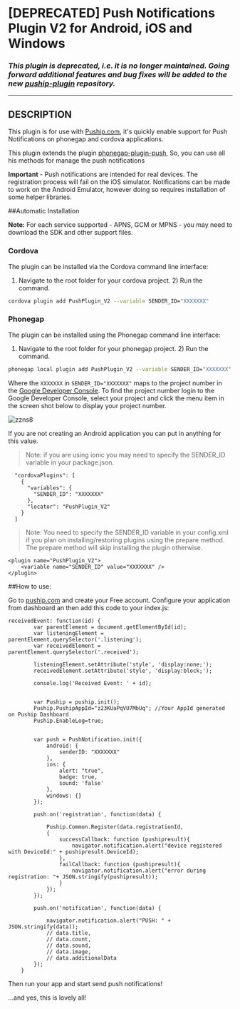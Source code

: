# [DEPRECATED] Push Notifications Plugin V2 for Android, iOS and Windows

### _This plugin is deprecated, i.e. it is no longer maintained. Going forward additional features and bug fixes will be added to the new [puship-plugin](https://github.com/Puship/puship-plugin) repository._
---

## DESCRIPTION

This plugin is for use with [Puship.com](https://www.puship.com), it's quickly enable support for Push Notifications on phonegap and cordova applications.

This plugin extends the plugin [phonegap-plugin-push](https://github.com/phonegap/phonegap-plugin-push),
So, you can use all his methods for manage the push notifications


**Important** - Push notifications are intended for real devices. The registration process will fail on the iOS simulator. Notifications can be made to work on the Android Emulator, however doing so requires installation of some helper libraries.



##<a name="automatic_installation"></a>Automatic Installation


**Note:** For each service supported - APNS, GCM or MPNS - you may need to download the SDK and other support files.

### Cordova

The plugin can be installed via the Cordova command line interface:

1) Navigate to the root folder for your cordova project. 2) Run the command.

```sh
cordova plugin add PushPlugin_V2 --variable SENDER_ID="XXXXXXX"
```

### Phonegap

The plugin can be installed using the Phonegap command line interface:

1) Navigate to the root folder for your phonegap project. 2) Run the command.

```sh
phonegap local plugin add PushPlugin_V2 --variable SENDER_ID="XXXXXXX"
```

Where the `XXXXXXX` in `SENDER_ID="XXXXXXX"` maps to the project number in the [Google Developer Console](https://www.google.ca/url?sa=t&rct=j&q=&esrc=s&source=web&cd=1&cad=rja&uact=8&ved=0ahUKEwikqt3nyPjMAhXJ5iYKHR0qDcsQFggbMAA&url=https%3A%2F%2Fconsole.developers.google.com%2F&usg=AFQjCNF0eH059mv86nMIlRmfsf42kde-wA&sig2=BQ2BJpchw1CpGt87sk5p6w&bvm=bv.122852650,d.eWE). To find the project number login to the Google Developer Console, select your project and click the menu item in the screen shot below to display your project number.

![zzns8](https://cloud.githubusercontent.com/assets/353180/15588897/2fc14db2-235e-11e6-9326-f97fe0ec15ab.png)

If you are not creating an Android application you can put in anything for this value.

> Note: if you are using ionic you may need to specify the SENDER_ID variable in your package.json.

```
  "cordovaPlugins": [
    {
      "variables": {
        "SENDER_ID": "XXXXXXX"
      },
      "locator": "PushPlugin_V2"
    }
  ]
```

> Note: You need to specify the SENDER_ID variable in your config.xml if you plan on installing/restoring plugins using the prepare method.  The prepare method will skip installing the plugin otherwise.

```
<plugin name="PushPlugin_V2">
    <variable name="SENDER_ID" value="XXXXXXX" />
</plugin>
```

##<a name="automatic_installation"></a>How to use:

Go to [puship.com](https://www.puship.com/members) and create your Free account. Configure your application from dashboard an then add this code to your index.js:


```
receivedEvent: function(id) {
        var parentElement = document.getElementById(id);
        var listeningElement = parentElement.querySelector('.listening');
        var receivedElement = parentElement.querySelector('.received');
		
        listeningElement.setAttribute('style', 'display:none;');
        receivedElement.setAttribute('style', 'display:block;');

        console.log('Received Event: ' + id);
		
		
		var Puship = puship.init();
		Puship.PushipAppId="z23KUaPqVU7MbUq"; //Your AppId generated on Puship Dashboard
		Puship.EnableLog=true;
		
	
 		var push = PushNotification.init({
			android: {
				senderID: "XXXXXXX" 
			},
			ios: {
				alert: "true",
				badge: true,
				sound: 'false'
			},
			windows: {}
		});
		
		push.on('registration', function(data) {

			Puship.Common.Register(data.registrationId,
			{
				successCallback: function (pushipresult){
					navigator.notification.alert("device registered with DeviceId:" + pushipresult.DeviceId);
				},
				failCallback: function (pushipresult){
					navigator.notification.alert("error during registration: "+ JSON.stringify(pushipresult));
				}
			});
		});
		
		push.on('notification', function(data) {
			
			navigator.notification.alert("PUSH: " + JSON.stringify(data));
			// data.title,
			// data.count,
			// data.sound,
			// data.image,
			// data.additionalData
		});
	}
```



Then run your app and start send push notifications!

...and yes, this is lovely all!

